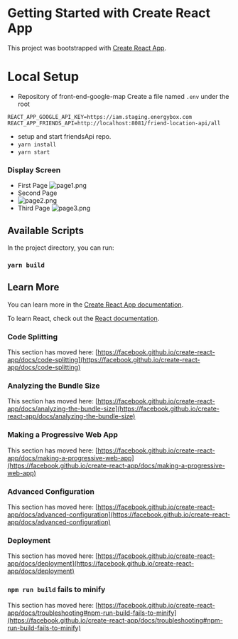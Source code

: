 # Getting Started with Create React App

This project was bootstrapped with [Create React App](https://github.com/facebook/create-react-app).


# Local Setup
* Repository of front-end-google-map
Create a file named `.env` under the root
```
REACT_APP_GOOGLE_API_KEY=https://iam.staging.energybox.com
REACT_APP_FRIENDS_API=http://localhost:8081/friend-location-api/all
```
* setup and start friendsApi repo.
* `yarn install`
* `yarn start`

### Display Screen
* First Page
![page1.png](test-img%2Fpage1.png)
* Second Page
* ![page2.png](test-img%2Fpage2.png)
* Third Page
![page3.png](test-img%2Fpage3.png)


## Available Scripts
In the project directory, you can run:

### `yarn build`



## Learn More
You can learn more in the [Create React App documentation](https://facebook.github.io/create-react-app/docs/getting-started).

To learn React, check out the [React documentation](https://reactjs.org/).

### Code Splitting

This section has moved here: [https://facebook.github.io/create-react-app/docs/code-splitting](https://facebook.github.io/create-react-app/docs/code-splitting)

### Analyzing the Bundle Size

This section has moved here: [https://facebook.github.io/create-react-app/docs/analyzing-the-bundle-size](https://facebook.github.io/create-react-app/docs/analyzing-the-bundle-size)

### Making a Progressive Web App

This section has moved here: [https://facebook.github.io/create-react-app/docs/making-a-progressive-web-app](https://facebook.github.io/create-react-app/docs/making-a-progressive-web-app)

### Advanced Configuration

This section has moved here: [https://facebook.github.io/create-react-app/docs/advanced-configuration](https://facebook.github.io/create-react-app/docs/advanced-configuration)

### Deployment

This section has moved here: [https://facebook.github.io/create-react-app/docs/deployment](https://facebook.github.io/create-react-app/docs/deployment)

### `npm run build` fails to minify

This section has moved here: [https://facebook.github.io/create-react-app/docs/troubleshooting#npm-run-build-fails-to-minify](https://facebook.github.io/create-react-app/docs/troubleshooting#npm-run-build-fails-to-minify)
